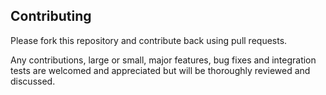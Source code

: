 ## Contributing

Please fork this repository and contribute back using pull requests.		
  		  
Any contributions, large or small, major features, bug fixes and integration tests are welcomed and appreciated but will be thoroughly reviewed and discussed.
